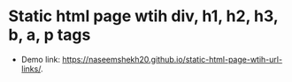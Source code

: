 # Static html page wtih div, h1, h2, h3, b, a, p tags

 - Demo link: https://naseemshekh20.github.io/static-html-page-wtih-url-links/.